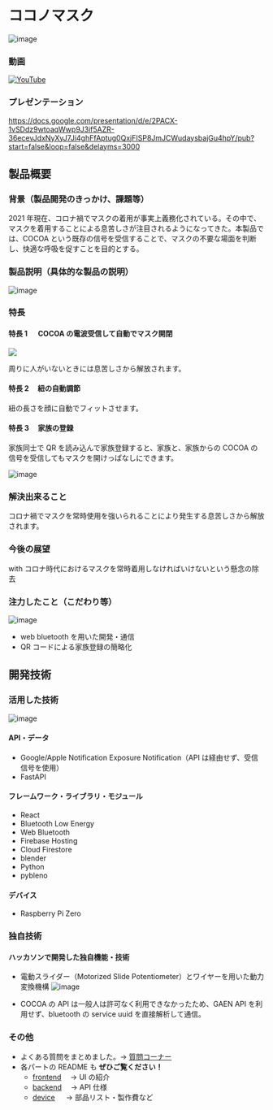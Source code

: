 # ココノマスク

![image](https://user-images.githubusercontent.com/38291975/139435847-981771ed-dc06-4846-a17f-aae96ee9c854.png)

### 動画

[![YouTube](http://img.youtube.com/vi/a1cLADMHmT0/0.jpg)](https://www.youtube.com/watch?v=a1cLADMHmT0)

### プレゼンテーション

https://docs.google.com/presentation/d/e/2PACX-1vSDdz9wtoaqWwp9J3if5AZR-36ecevJdxNyXyJ7Ji4ghFfAptug0QxjFISP8JmJCWudaysbajGu4hpY/pub?start=false&loop=false&delayms=3000

## 製品概要

### 背景（製品開発のきっかけ、課題等）

2021 年現在、コロナ禍でマスクの着用が事実上義務化されている。その中で、マスクを着用することによる息苦しさが注目されるようになってきた。本製品では、COCOA という既存の信号を受信することで、マスクの不要な場面を判断し、快適な呼吸を促すことを目的とする。

### 製品説明（具体的な製品の説明）

![image](https://user-images.githubusercontent.com/38291975/139435877-484c4f48-e14e-4967-bc1a-b8cfeeac1472.png)

### 特長

#### 特長 1 　 COCOA の電波受信して自動でマスク開閉

![](https://github.com/jphacks/A_2111/blob/main/mask-open-closegif.gif?raw=true)

周りに人がいないときには息苦しさから解放されます。

#### 特長 2 　紐の自動調節

紐の長さを顔に自動でフィットさせます。

#### 特長 3 　家族の登録

家族同士で QR を読み込んで家族登録すると、家族と、家族からの COCOA の信号を受信してもマスクを開けっぱなしにできます。

![image](https://user-images.githubusercontent.com/55702777/139567695-c9291ab4-d96d-4831-9178-81ed302e9840.png)

### 解決出来ること

コロナ禍でマスクを常時使用を強いられることにより発生する息苦しさから解放されます。

### 今後の展望

with コロナ時代におけるマスクを常時着用しなければいけないという懸念の除去

### 注力したこと（こだわり等）

![image](https://user-images.githubusercontent.com/38291975/139519023-d2810b2a-2e6b-4664-95c6-3403b6b7e0ce.png)

- web bluetooth を用いた開発・通信
- QR コードによる家族登録の簡略化

## 開発技術

### 活用した技術

![image](https://user-images.githubusercontent.com/38291975/139519420-880ae7ab-b3e4-44b0-85f8-c834613d6aa4.png)

#### API・データ

- Google/Apple Notification Exposure Notification（API は経由せず、受信信号を使用）
- FastAPI

#### フレームワーク・ライブラリ・モジュール

- React
- Bluetooth Low Energy
- Web Bluetooth
- Firebase Hosting
- Cloud Firestore
- blender
- Python
- pybleno

#### デバイス

- Raspberry Pi Zero

### 独自技術

#### ハッカソンで開発した独自機能・技術

- 電動スライダー（Motorized Slide Potentiometer）とワイヤーを用いた動力変換機構
  ![image](https://user-images.githubusercontent.com/38291975/139562527-45087b38-b113-4212-8371-10bc76d05a08.png)

- COCOA の API は一般人は許可なく利用できなかったため、GAEN API を利用せず、bluetooth の service uuid を直接解析して通信。
<!-- - 特に力を入れた部分をファイルリンク、または commit_id を記載してください。 -->

### その他

- よくある質問をまとめました。→ [質問コーナー](faq.md)
- 各パートの README も **ぜひご覧ください！**
  - [frontend](frontend)　 → UI の紹介
  - [backend](backend)　 → API 仕様
  - [device](device/) 　 → 部品リスト・製作費など
